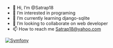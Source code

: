 - 👋 Hi, I’m @Satrap18
- 👀 I’m interested in programing
- 🌱 I’m currently learning django-sqlite
- 💞️ I’m looking to collaborate on web developer
- 📫 How to reach me Satrap18@yahoo.com

<!---
Satrap18/Satrap18 is a ✨ special ✨ repository because its `README.md` (this file) appears on your GitHub profile.
You can click the Preview link to take a look at your changes.
--->
<!-- [](https://github.com/Satrap18/Satrap18/blob/main/ezgif-4-2897b922b7.gif)
--->
[![Symfony](https://github.com/Satrap18/first_website/actions/workflows/symfony.yml/badge.svg)](https://github.com/Satrap18/first_website/actions/workflows/symfony.yml)
